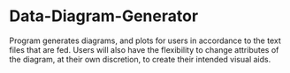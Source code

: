 # Data-Diagram-Generator
Program generates diagrams, and plots for users in accordance to the text files that are fed. Users will also have the flexibility to change attributes of the diagram, at their own discretion, to create their intended visual aids.
